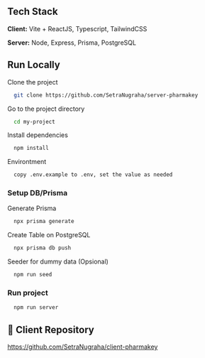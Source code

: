 
## Tech Stack

**Client:** Vite + ReactJS, Typescript, TailwindCSS

**Server:** Node, Express, Prisma, PostgreSQL


## Run Locally

Clone the project

```bash
  git clone https://github.com/SetraNugraha/server-pharmakey
```

Go to the project directory

```bash
  cd my-project
```

Install dependencies

```bash
  npm install
```

Environtment

```bash
  copy .env.example to .env, set the value as needed
```

### Setup DB/Prisma

Generate Prisma

```bash
  npx prisma generate
```

Create Table on PostgreSQL

```bash
  npx prisma db push
```

Seeder for dummy data (Opsional)

```bash
  npm run seed
```


### Run project

```bash
  npm run server
```
## 🔗 Client Repository

https://github.com/SetraNugraha/client-pharmakey